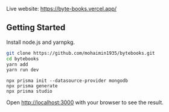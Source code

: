 Live website: https://byte-books.vercel.app/

## Getting Started

Install node.js and yarnpkg.

```bash
git clone https://github.com/mohaimin1935/bytebooks.git
cd bytebooks
yarn add
yarn run dev
```

```
npx prisma init --datasource-provider mongodb
npx prisma generate
npx prisma studio
```

Open [http://localhost:3000](http://localhost:3000) with your browser to see the result.
